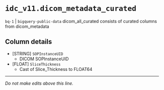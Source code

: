 # `idc_v11.dicom_metadata_curated`
`bq-1` | `bigquery-public-data`
dicom_all_curated consists of curated columns from dicom_metadata

## Column details
* [STRING]    `SOPInstanceUID`
  - DICOM SOPInstanceUID
* [FLOAT]     `SliceThickness`
  - Cast of Slice_Thickness to FLOAT64

-------------------------------------------------------------------------------
*Do not make edits above this line.*
